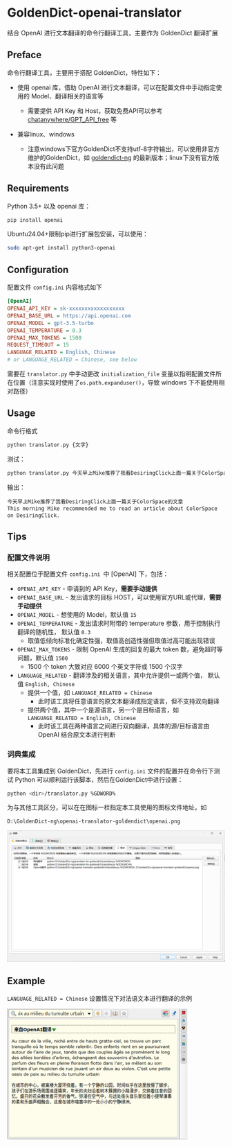 # GoldenDict-openai-translator

结合 OpenAI 进行文本翻译的命令行翻译工具，主要作为 GoldenDict 翻译扩展

## Preface

命令行翻译工具，主要用于搭配 GoldenDict，特性如下：

- 使用 openai 库，借助 OpenAI 进行文本翻译，可以在配置文件中手动指定使用的 Model、翻译相关的语言等
  - 需要提供 API Key 和 Host，获取免费API可以参考 [chatanywhere/GPT_API_free](https://github.com/chatanywhere/GPT_API_free) 等

- 兼容linux、windows
  - 注意windows下官方GoldenDict不支持utf-8字符输出，可以使用非官方维护的GoldenDict，如 [goldendict-ng](https://github.com/xiaoyifang/goldendict-ng) 的最新版本；linux下没有官方版本没有此问题

## Requirements

Python 3.5+ 以及 openai 库：

```bash
pip install openai
```

Ubuntu24.04+限制pip进行扩展包安装，可以使用：

```bash
sudo apt-get install python3-openai
```

## Configuration

配置文件 `config.ini` 内容格式如下

```ini
[OpenAI]
OPENAI_API_KEY = sk-xxxxxxxxxxxxxxxxxx
OPENAI_BASE_URL = https://api.openai.com
OPENAI_MODEL = gpt-3.5-turbo
OPENAI_TEMPERATURE = 0.3
OPENAI_MAX_TOKENS = 1500
REQUEST_TIMEOUT = 15
LANGUAGE_RELATED = English, Chinese 
# or LANGUAGE_RELATED = Chinese, see below
```

需要在 `translator.py` 中手动更改 `initialization_file` 变量以指明配置文件所在位置（注意实现时使用了`os.path.expanduser()`，导致 windows 下不能使用相对路径）

## Usage

命令行格式

```bash
python translator.py {文字}
```

测试：

```bash
python translator.py 今天早上Mike推荐了我看DesiringClick上面一篇关于ColorSpace的文章
```

输出：

```
今天早上Mike推荐了我看DesiringClick上面一篇关于ColorSpace的文章
This morning Mike recommended me to read an article about ColorSpace on DesiringClick.
```

## Tips

### 配置文件说明

相关配置位于配置文件 `config.ini `中 [OpenAI] 下，包括：

- `OPENAI_API_KEY`  - 申请到的 API Key，**需要手动提供**
- `OPENAI_BASE_URL`  - 发出请求的目标 HOST，可以使用官方URL或代理，**需要手动提供**
- `OPENAI_MODEL`  - 想使用的 Model，默认值 `15`
- `OPENAI_TEMPERATURE`  - 发出请求时附带的 temperature 参数，用于控制执行翻译的随机性， 默认值 `0.3`
  - 取值低倾向标准化确定性强，取值高创造性强但取值过高可能出现错误
- `OPENAI_MAX_TOKENS`  - 限制 OpenAI 生成的回复的最大 token 数，避免超时等问题，默认值 `1500`
  - 1500 个 token 大致对应 6000 个英文字符或 1500 个汉字
- `LANGUAGE_RELATED`  - 翻译涉及的相关语言，其中允许提供一或两个值， 默认值 `English, Chinese`
  - 提供一个值，如 `LANGUAGE_RELATED = Chinese`
    - 此时该工具将任意语言的原文本翻译成指定语言，但不支持双向翻译
  - 提供两个值，其中一个是源语言，另一个是目标语言，如  `LANGUAGE_RELATED = English, Chinese`
    - 此时该工具在两种语言之间进行双向翻译，具体的源/目标语言由 OpenAI 结合原文本进行判断

### 词典集成

要将本工具集成到 GoldenDict，先进行 `config.ini` 文件的配置并在命令行下测试 Python 可以顺利运行该脚本，然后在GoldenDict中进行设置：
```bash
python <dir>/translator.py %GDWORD%
```

为与其他工具区分，可以在在图标一栏指定本工具使用的图标文件地址，如

```
D:\GoldenDict-ng\openai-translator-goldendict\openai.png
```

![goldendict setting](./images/goldendict.png)

## Example

`LANGUAGE_RELATED = Chinese` 设置情况下对法语文本进行翻译的示例

<img src="./images/French_translate.png" alt="French translation example" style="float: left; zoom: 50%;" />